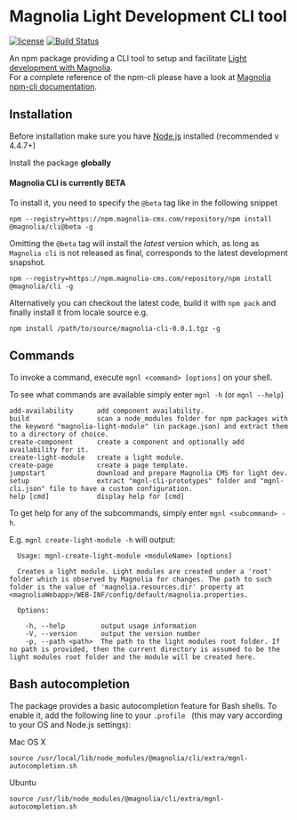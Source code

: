 # Magnolia Light Development CLI tool #

[![license](https://img.shields.io/badge/license-GPL%203.0-blue.svg)](https://www.gnu.org/licenses/gpl.html)
[![Build Status](https://jenkins.magnolia-cms.com/job/build_npm-cli/badge/icon)](https://jenkins.magnolia-cms.com/job/build_npm-cli/)

An npm package providing a CLI tool to setup and facilitate [Light development with Magnolia](https://documentation.magnolia-cms.com/display/DOCS/Light+development+in+Magnolia).   
For a complete reference of the npm-cli please have a look at [Magnolia npm-cli documentation](https://documentation.magnolia-cms.com/display/DOCS/Magnolia+npm-cli).


## Installation ##
Before installation make sure you have [Node.js](https://nodejs.org) installed (recommended v 4.4.7+)

Install the package **globally**

#### Magnolia CLI is currently BETA ####
To install it, you need to specify the `@beta` tag like in the following snippet

`npm --registry=https://npm.magnolia-cms.com/repository/npm install @magnolia/cli@beta -g`

Omitting the `@beta` tag will install the *latest* version which, as long as `Magnolia cli` is not released as final, corresponds to the latest development snapshot.

`npm --registry=https://npm.magnolia-cms.com/repository/npm install @magnolia/cli -g`

Alternatively you can checkout the latest code, build it with `npm pack` and finally install it from locale source e.g.

`npm install /path/to/source/magnolia-cli-0.0.1.tgz -g`



## Commands ##
To invoke a command, execute `mgnl <command> [options]` on your shell.      

To see what commands are available simply enter  `mgnl -h` (or `mgnl --help`)

```
add-availability      add component availability.
build                 scan a node_modules folder for npm packages with the keyword "magnolia-light-module" (in package.json) and extract them to a directory of choice.
create-component      create a component and optionally add availability for it.
create-light-module   create a light module.
create-page           create a page template.
jumpstart             download and prepare Magnolia CMS for light dev.
setup                 extract "mgnl-cli-prototypes" folder and "mgnl-cli.json" file to have a custom configuration.
help [cmd]            display help for [cmd]
```

To get help for any of the subcommands, simply enter `mgnl <subcommand> -h`.   

E.g. `mgnl create-light-module -h` will output:   

```
  Usage: mgnl-create-light-module <moduleName> [options]

  Creates a light module. Light modules are created under a 'root' folder which is observed by Magnolia for changes. The path to such folder is the value of 'magnolia.resources.dir' property at <magnoliaWebapp>/WEB-INF/config/default/magnolia.properties.

  Options:

    -h, --help         output usage information
    -V, --version      output the version number
    -p, --path <path>  The path to the light modules root folder. If no path is provided, then the current directory is assumed to be the light modules root folder and the module will be created here.   
```


## Bash autocompletion ##
The package provides a basic autocompletion feature for Bash shells. To enable it, add the following line to your ```.profile ``` (this may vary according to your OS and Node.js settings):   

Mac OS X
```
source /usr/local/lib/node_modules/@magnolia/cli/extra/mgnl-autocompletion.sh
```
Ubuntu
```
source /usr/lib/node_modules/@magnolia/cli/extra/mgnl-autocompletion.sh
```
